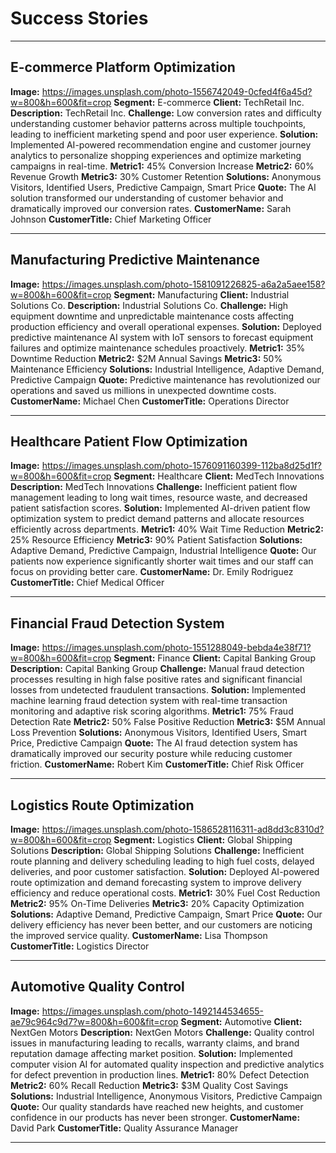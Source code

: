 # Success Stories

---

## E-commerce Platform Optimization
**Image:** https://images.unsplash.com/photo-1556742049-0cfed4f6a45d?w=800&h=600&fit=crop
**Segment:** E-commerce
**Client:** TechRetail Inc.
**Description:** TechRetail Inc.
**Challenge:** Low conversion rates and difficulty understanding customer behavior patterns across multiple touchpoints, leading to inefficient marketing spend and poor user experience.
**Solution:** Implemented AI-powered recommendation engine and customer journey analytics to personalize shopping experiences and optimize marketing campaigns in real-time.
**Metric1:** 45% Conversion Increase
**Metric2:** 60% Revenue Growth
**Metric3:** 30% Customer Retention
**Solutions:** Anonymous Visitors, Identified Users, Predictive Campaign, Smart Price
**Quote:** The AI solution transformed our understanding of customer behavior and dramatically improved our conversion rates.
**CustomerName:** Sarah Johnson
**CustomerTitle:** Chief Marketing Officer

---

## Manufacturing Predictive Maintenance
**Image:** https://images.unsplash.com/photo-1581091226825-a6a2a5aee158?w=800&h=600&fit=crop
**Segment:** Manufacturing
**Client:** Industrial Solutions Co.
**Description:** Industrial Solutions Co.
**Challenge:** High equipment downtime and unpredictable maintenance costs affecting production efficiency and overall operational expenses.
**Solution:** Deployed predictive maintenance AI system with IoT sensors to forecast equipment failures and optimize maintenance schedules proactively.
**Metric1:** 35% Downtime Reduction
**Metric2:** $2M Annual Savings
**Metric3:** 50% Maintenance Efficiency
**Solutions:** Industrial Intelligence, Adaptive Demand, Predictive Campaign
**Quote:** Predictive maintenance has revolutionized our operations and saved us millions in unexpected downtime costs.
**CustomerName:** Michael Chen
**CustomerTitle:** Operations Director

---

## Healthcare Patient Flow Optimization
**Image:** https://images.unsplash.com/photo-1576091160399-112ba8d25d1f?w=800&h=600&fit=crop
**Segment:** Healthcare
**Client:** MedTech Innovations
**Description:** MedTech Innovations
**Challenge:** Inefficient patient flow management leading to long wait times, resource waste, and decreased patient satisfaction scores.
**Solution:** Implemented AI-driven patient flow optimization system to predict demand patterns and allocate resources efficiently across departments.
**Metric1:** 40% Wait Time Reduction
**Metric2:** 25% Resource Efficiency
**Metric3:** 90% Patient Satisfaction
**Solutions:** Adaptive Demand, Predictive Campaign, Industrial Intelligence
**Quote:** Our patients now experience significantly shorter wait times and our staff can focus on providing better care.
**CustomerName:** Dr. Emily Rodriguez
**CustomerTitle:** Chief Medical Officer

---

## Financial Fraud Detection System
**Image:** https://images.unsplash.com/photo-1551288049-bebda4e38f71?w=800&h=600&fit=crop
**Segment:** Finance
**Client:** Capital Banking Group
**Description:** Capital Banking Group
**Challenge:** Manual fraud detection processes resulting in high false positive rates and significant financial losses from undetected fraudulent transactions.
**Solution:** Implemented machine learning fraud detection system with real-time transaction monitoring and adaptive risk scoring algorithms.
**Metric1:** 75% Fraud Detection Rate
**Metric2:** 50% False Positive Reduction
**Metric3:** $5M Annual Loss Prevention
**Solutions:** Anonymous Visitors, Identified Users, Smart Price, Predictive Campaign
**Quote:** The AI fraud detection system has dramatically improved our security posture while reducing customer friction.
**CustomerName:** Robert Kim
**CustomerTitle:** Chief Risk Officer

---

## Logistics Route Optimization
**Image:** https://images.unsplash.com/photo-1586528116311-ad8dd3c8310d?w=800&h=600&fit=crop
**Segment:** Logistics
**Client:** Global Shipping Solutions
**Description:** Global Shipping Solutions
**Challenge:** Inefficient route planning and delivery scheduling leading to high fuel costs, delayed deliveries, and poor customer satisfaction.
**Solution:** Deployed AI-powered route optimization and demand forecasting system to improve delivery efficiency and reduce operational costs.
**Metric1:** 30% Fuel Cost Reduction
**Metric2:** 95% On-Time Deliveries
**Metric3:** 20% Capacity Optimization
**Solutions:** Adaptive Demand, Predictive Campaign, Smart Price
**Quote:** Our delivery efficiency has never been better, and our customers are noticing the improved service quality.
**CustomerName:** Lisa Thompson
**CustomerTitle:** Logistics Director

---

## Automotive Quality Control
**Image:** https://images.unsplash.com/photo-1492144534655-ae79c964c9d7?w=800&h=600&fit=crop
**Segment:** Automotive
**Client:** NextGen Motors
**Description:** NextGen Motors
**Challenge:** Quality control issues in manufacturing leading to recalls, warranty claims, and brand reputation damage affecting market position.
**Solution:** Implemented computer vision AI for automated quality inspection and predictive analytics for defect prevention in production lines.
**Metric1:** 80% Defect Detection
**Metric2:** 60% Recall Reduction
**Metric3:** $3M Quality Cost Savings
**Solutions:** Industrial Intelligence, Anonymous Visitors, Predictive Campaign
**Quote:** Our quality standards have reached new heights, and customer confidence in our products has never been stronger.
**CustomerName:** David Park
**CustomerTitle:** Quality Assurance Manager

---